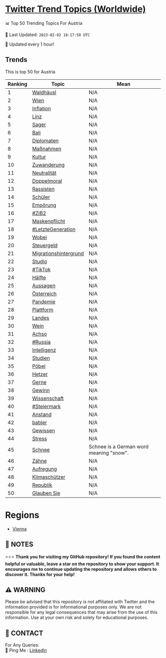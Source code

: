 [Twitter Trend Topics (Worldwide)](https://github.com/ErcinDedeoglu/Twitter-Trend-Topics)
==========


📊 Top 50 Trending Topics For Austria

📆 Last Updated: `2023-02-02 18:17:58 UTC`

🔧 Updated every 1 hour!


## Trends

This is top 50 for Austria

| Ranking | Topic | Mean |
| ------- | ------------ | ------------ |
| 1 | [Waldhäusl](http://twitter.com/search?q=Waldh%c3%a4usl) | N/A |
| 2 | [Wien](http://twitter.com/search?q=Wien) | N/A |
| 3 | [Inflation](http://twitter.com/search?q=Inflation) | N/A |
| 4 | [Linz](http://twitter.com/search?q=Linz) | N/A |
| 5 | [Sager](http://twitter.com/search?q=Sager) | N/A |
| 6 | [Bali](http://twitter.com/search?q=Bali) | N/A |
| 7 | [Diplomaten](http://twitter.com/search?q=Diplomaten) | N/A |
| 8 | [Maßnahmen](http://twitter.com/search?q=Ma%c3%9fnahmen) | N/A |
| 9 | [Kultur](http://twitter.com/search?q=Kultur) | N/A |
| 10 | [Zuwanderung](http://twitter.com/search?q=Zuwanderung) | N/A |
| 11 | [Neutralität](http://twitter.com/search?q=Neutralit%c3%a4t) | N/A |
| 12 | [Doppelmoral](http://twitter.com/search?q=Doppelmoral) | N/A |
| 13 | [Rassisten](http://twitter.com/search?q=Rassisten) | N/A |
| 14 | [Schüler](http://twitter.com/search?q=Sch%c3%bcler) | N/A |
| 15 | [Empörung](http://twitter.com/search?q=Emp%c3%b6rung) | N/A |
| 16 | [#ZiB2](http://twitter.com/search?q=%23ZiB2) | N/A |
| 17 | [Maskenpflicht](http://twitter.com/search?q=Maskenpflicht) | N/A |
| 18 | [#LetzteGeneration](http://twitter.com/search?q=%23LetzteGeneration) | N/A |
| 19 | [Wobei](http://twitter.com/search?q=Wobei) | N/A |
| 20 | [Steuergeld](http://twitter.com/search?q=Steuergeld) | N/A |
| 21 | [Migrationshintergrund](http://twitter.com/search?q=Migrationshintergrund) | N/A |
| 22 | [Studio](http://twitter.com/search?q=Studio) | N/A |
| 23 | [#TikTok](http://twitter.com/search?q=%23TikTok) | N/A |
| 24 | [Hälfte](http://twitter.com/search?q=H%c3%a4lfte) | N/A |
| 25 | [Aussagen](http://twitter.com/search?q=Aussagen) | N/A |
| 26 | [Österreich](http://twitter.com/search?q=%c3%96sterreich) | N/A |
| 27 | [Pandemie](http://twitter.com/search?q=Pandemie) | N/A |
| 28 | [Plattform](http://twitter.com/search?q=Plattform) | N/A |
| 29 | [Landes](http://twitter.com/search?q=Landes) | N/A |
| 30 | [Wein](http://twitter.com/search?q=Wein) | N/A |
| 31 | [Achso](http://twitter.com/search?q=Achso) | N/A |
| 32 | [#Russia](http://twitter.com/search?q=%23Russia) | N/A |
| 33 | [Intelligenz](http://twitter.com/search?q=Intelligenz) | N/A |
| 34 | [Studien](http://twitter.com/search?q=Studien) | N/A |
| 35 | [Pöbel](http://twitter.com/search?q=P%c3%b6bel) | N/A |
| 36 | [Hetzer](http://twitter.com/search?q=Hetzer) | N/A |
| 37 | [Gerne](http://twitter.com/search?q=Gerne) | N/A |
| 38 | [Gewinn](http://twitter.com/search?q=Gewinn) | N/A |
| 39 | [Wissenschaft](http://twitter.com/search?q=Wissenschaft) | N/A |
| 40 | [#Steiermark](http://twitter.com/search?q=%23Steiermark) | N/A |
| 41 | [Anstand](http://twitter.com/search?q=Anstand) | N/A |
| 42 | [babler](http://twitter.com/search?q=babler) | N/A |
| 43 | [Gewissen](http://twitter.com/search?q=Gewissen) | N/A |
| 44 | [Stress](http://twitter.com/search?q=Stress) | N/A |
| 45 | [Schnee](http://twitter.com/search?q=Schnee) | Schnee is a German word meaning "snow". |
| 46 | [Zähne](http://twitter.com/search?q=Z%c3%a4hne) | N/A |
| 47 | [Aufregung](http://twitter.com/search?q=Aufregung) | N/A |
| 48 | [Klimaschützer](http://twitter.com/search?q=Klimasch%c3%bctzer) | N/A |
| 49 | [Republik](http://twitter.com/search?q=Republik) | N/A |
| 50 | [Glauben Sie](http://twitter.com/search?q=Glauben+Sie) | N/A |



# Regions

* [Vienna](</Austria/Vienna.md>)



## 📝 NOTES

⭐⭐⭐ **Thank you for visiting my GitHub repository! If you found the content helpful or valuable, leave a star on the repository to show your support. It encourages me to continue updating the repository and allows others to discover it. Thanks for your help!**


## ⚠️ WARNING

Please be advised that this repository is not affiliated with Twitter and the information provided is for informational purposes only. We are not responsible for any legal consequences that may arise from the use of this information. Use at your own risk and solely for educational purposes.


## 📨 CONTACT

 For Any Queries:  
            🏓 Ping Me : [LinkedIn](https://www.linkedin.com/in/ercindedeoglu/)

